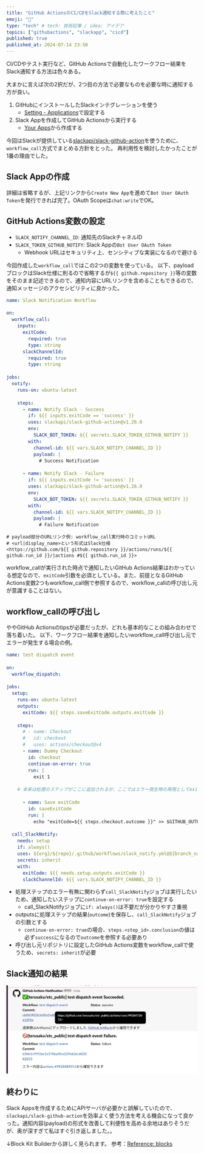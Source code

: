 ```yaml
---
title: "GitHub ActionsのCI/CDをSlack通知する際に考えたこと"
emoji: "🚀"
type: "tech" # tech: 技術記事 / idea: アイデア
topics: ["githubactions", "slackapp", "cicd"]
published: true
published_at: 2024-07-14 23:50
---
```


CI/CDやテスト実行など、GitHub Actionsで自動化したワークフロー結果をSlack通知する方法は色々ある。

大まかに言えば次の2択だが、2つ目の方法で必要なものを必要な時に通知する方が良い。
1. GitHubにインストールしたSlackインテグレーションを使う
    - [Setting - Applications](https://github.com/settings/installations/)で設定する
2. Slack Appを作成してGitHub Actionsから実行する
    - [Your Apps](https://api.slack.com/apps)から作成する

今回はSlackが提供している[slackapi/slack-github-action](https://github.com/slackapi/slack-github-action)を使うために、`workflow_call`方式でまとめる方針をとった。
再利用性を検討したかったことが1番の理由でした。

## Slack Appの作成
詳細は省略するが、上記リンクから`Create New App`を進めて`Bot User OAuth Token`を発行できれば完了。OAuth Scopeは`chat:write`でOK。

## GitHub Actions変数の設定
- `SLACK_NOTIFY_CHANNEL_ID`: 通知先のSlackチャネルID
- `SLACK_TOKEN_GITHUB_NOTIFY`: Slack Appの`Bot User OAuth Token`
    - Webhook URLはセキュリティ上、センシティブな実装になるので避ける

今回作成した`workflow_call`ではこの2つの変数を使っている。
以下、payloadブロックはSlack仕様に則るので省略するが`${{ github.repository }}`等の変数をそのまま記述できるので、通知内容にURLリンクを含めることもできるので、通知メッセージのアクセシビリティに良かった。

```yaml
name: Slack Notification Workflow

on:
  workflow_call:
    inputs:
      exitCode:
        required: true
        type: string
      slackChannelId:
        required: true
        type: string

jobs:
  notify:
    runs-on: ubuntu-latest

    steps:
      - name: Notify Slack - Success
        if: ${{ inputs.exitCode == 'success' }}
        uses: slackapi/slack-github-action@v1.26.0
        env:
          SLACK_BOT_TOKEN: ${{ secrets.SLACK_TOKEN_GITHUB_NOTIFY }}
        with:          
          channel-id: ${{ vars.SLACK_NOTIFY_CHANNEL_ID }}
          payload: |
            # Success Notification

      - name: Notify Slack - Failure
        if: ${{ inputs.exitCode != 'success' }}
        uses: slackapi/slack-github-action@v1.26.0
        env:
          SLACK_BOT_TOKEN: ${{ secrets.SLACK_TOKEN_GITHUB_NOTIFY }}
        with:
          channel-id: ${{ vars.SLACK_NOTIFY_CHANNEL_ID }}
          payload: |
            # Failure Notification
```

```
# payload部分のURLリンク例: workflow_call実行時のコミットURL
# <url|display_name>という形式はSlack仕様
<https://github.com/${{ github.repository }}/actions/runs/${{ github.run_id }}/|actions #${{ github.run_id }}>
```

workflow_callが実行された時点で通知したいGitHub Actions結果はわかっている想定なので、`exitCode`引数を必須としている。また、前提となるGitHub Actions変数2つもworkflow_call側で参照するので、workflow_callの呼び出し元が意識することはない。

## workflow_callの呼び出し
ややGitHub Actionsのtipsが必要だったが、どれも基本的なことの組み合わせで落ち着いた。
以下、ワークフロー結果を通知したいworkflow_call呼び出し元でエラーが発生する場合の例。

```yaml
name: test dispatch event

on:
  workflow_dispatch:

jobs:
  setup:
    runs-on: ubuntu-latest
    outputs:
      exitCode: ${{ steps.saveExitCode.outputs.exitCode }}

    steps:
      # - name: Checkout
      #   id: checkout
      #   uses: actions/checkout@v4
      - name: Dummy Checkout
        id: checkout
        continue-on-error: true
        run: |
          exit 1

    # 本来は処理のステップがここに追加されるが、ここではエラー発生時の再現としてexit 1を実行している

      - name: Save exitCode
        id: saveExitCode
        run: |
          echo "exitCode=${{ steps.checkout.outcome }}" >> $GITHUB_OUTPUT

  call_SlackNotify:
    needs: setup
    if: always()
    uses: ${org}/${repo}/.github/workflows/slack_notify.yml@${branch_name}
    secrets: inherit
    with:
      exitCode: ${{ needs.setup.outputs.exitCode }}
      slackChannelId: ${{ vars.SLACK_NOTIFY_CHANNEL_ID }}
```

- 処理ステップのエラー有無に関わらず`call_SlackNotify`ジョブは実行したいため、通知したいステップに`continue-on-error: true`を設定する
    - call_SlackNotifyジョブに`if: always()`は不要だが分かりやすさ重視
- outputsに処理ステップの結果(`outcome`)を保存し、`call_SlackNotify`ジョブの引数とする
    - `continue-on-error: true`の場合、`steps.<step_id>.conclusion`の値は必ず`success`になるので`outcome`を参照する必要あり
- 呼び出し元リポジトリに設定したGitHub Actions変数をworkflow_callで使うため、`secrets: inherit`が必要

## Slack通知の結果

![](/images/slack_notify.png)

## 終わりに
Slack Appsを作成するためにAPIサーバが必要かと誤解していたので、`slackapi/slack-github-action`を効率よく使う方法を考える機会になって良かった。通知内容(payload)の形式を改善して利便性を高める余地はありそうだが、奥が深すぎて私はすぐ引き返しました。。

↓Block Kit Builderから詳しく見られます。
参考：[Reference: blocks](https://api.slack.com/reference/block-kit/blocks)
